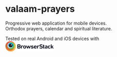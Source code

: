 # valaam-prayers
Progressive web application for mobile devices.  
Orthodox prayers, calendar and spiritual literature.

Tested on real Android and iOS devices with   
<a href="https://www.browserstack.com/" target="_blanck" ><img src="https://raw.githubusercontent.com/vl-yaroslavtsev/valaam-prayers/master/src/images/Browserstack-logo%402x.png" width="150px" alt="Browserstack"></a>

